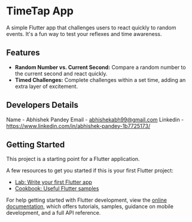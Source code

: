 # TimeTap App 

A simple Flutter app that challenges users to react quickly to random events. It's a fun way to test your reflexes and time awareness.

## Features

- **Random Number vs. Current Second:** Compare a random number to the current second and react quickly.
- **Timed Challenges:** Complete challenges within a set time, adding an extra layer of excitement.


## Developers Details
Name - Abhishek Pandey 
Email - abhishekabh99@gmail.com 
Linkedin - https://www.linkedin.com/in/abhishek-pandey-1b7725173/

## Getting Started

This project is a starting point for a Flutter application.

A few resources to get you started if this is your first Flutter project:

- [Lab: Write your first Flutter app](https://docs.flutter.dev/get-started/codelab)
- [Cookbook: Useful Flutter samples](https://docs.flutter.dev/cookbook)

For help getting started with Flutter development, view the
[online documentation](https://docs.flutter.dev/), which offers tutorials,
samples, guidance on mobile development, and a full API reference.
